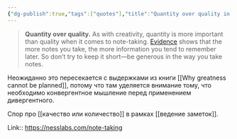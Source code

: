 ```yaml
---
{"dg-publish":true,"tags":["quotes"],"title":"Quantity over quality in note-taking","date":"2021-08-02T13:03:00+03:00","permalink":"/quotes/202108021303/","dgHomeLink":false,"dgPassFrontmatter":true}
---
```



> **Quantity over quality.** As with creativity, quantity is more important than quality when it comes to note-taking. [Evidence](https://doi.org/10.1007/BF00136532) shows that the more notes you take, the more information you tend to remember later. So don’t try to keep it short—be generous in the way you take notes.

<!-- Какие у меня мысли по этому поводу в моменте? -->

Неожиданно это пересекается с выдержками из книги [[Why greatness cannot be planned]], потому что там уделяется внимание тому, что необходимо конвергентное мышление перед применением дивергентного.

<!-- Надо ли связать с каким-то доступными заметками? -->

Спор про [[качество или количество]] в рамках [[ведение заметок]].

Link:: https://nesslabs.com/note-taking
